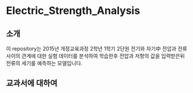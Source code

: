 # Electric_Strength_Analysis

## 소개
이 repository는 2015년 개정교육과정 2학년 1학기 2단원 전기와 자기中
전압과 전류 사이의 관계에 대한 실험 데이터를 분석하여 학습한후 전압과 저항의 값을 입력받은뒤 전류의 
세기를 예측하는 모델입니다.

## 교과서에 대하여
